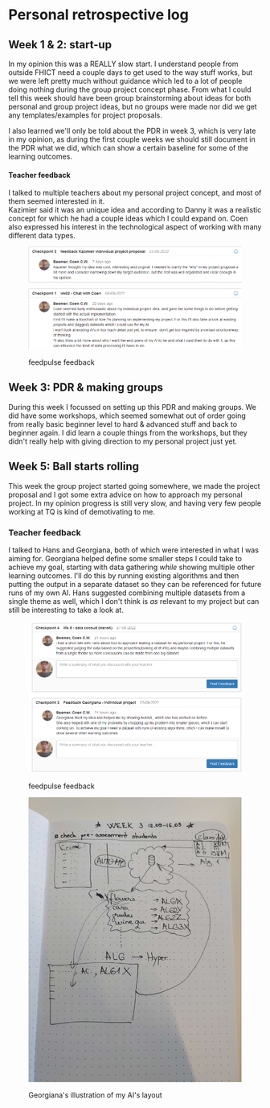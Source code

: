 # Personal retrospective log

## Week 1 & 2: start-up

In my opinion this was a REALLY slow start. I understand people from outside FHICT need a couple days to get used to the way stuff works, but we were left pretty much without guidance which led to a lot of people doing nothing during the group project concept phase. From what I could tell this week should have been group brainstorming about ideas for both personal and group project ideas, but no groups were made nor did we get any templates/examples for project proposals.

I also learned we'll only be told about the PDR in week 3, which is very late in my opinion, as during the first couple weeks we should still document in the PDR what we did, which can show a certain baseline for some of the learning outcomes.&#x20;

#### Teacher feedback

I talked to multiple teachers about my personal project concept, and most of them seemed interested in it. \
Kazimier said it was an unique idea and according to Danny it was a realistic concept for which he had a couple ideas which I could expand on. Coen also expressed his interest in the technological aspect of working with many different data types.

<figure><img src="../.gitbook/assets/image (1) (2).png" alt=""><figcaption><p>feedpulse feedback</p></figcaption></figure>



## Week 3: PDR & making groups

During this week I focussed on setting up this PDR and making groups. We did have some workshops, which seemed somewhat out of order going from really basic beginner level to hard & advanced stuff and back to beginner again. I did learn a couple things from the workshops, but they didn't really help with giving direction to my personal project just yet.

## Week 5: Ball starts rolling

This week the group project started going somewhere, we made the project proposal and I got some extra advice on how to approach my personal project. In my opinion progress is still very slow, and having very few people working at TQ is kind of demotivating to me.

### Teacher feedback

I talked to Hans and Georgiana, both of which were interested in what I was aiming for. Georgiana helped define some smaller steps I could take to achieve my goal, starting with data gathering _while_ showing multiple other learning outcomes. I'll do this by running existing algorithms and then putting the output in a separate dataset so they can be referenced for future runs of my own AI. Hans suggested combining multiple datasets from a single theme as well, which I don't think is _as_ relevant to my project but can still be interesting to take a look at.

<figure><img src="../.gitbook/assets/image (1) (3) (1).png" alt=""><figcaption><p>feedpulse feedback</p></figcaption></figure>

<figure><img src="../.gitbook/assets/20220929_134729.jpg" alt=""><figcaption><p>Georgiana's illustration of my AI's layout</p></figcaption></figure>
